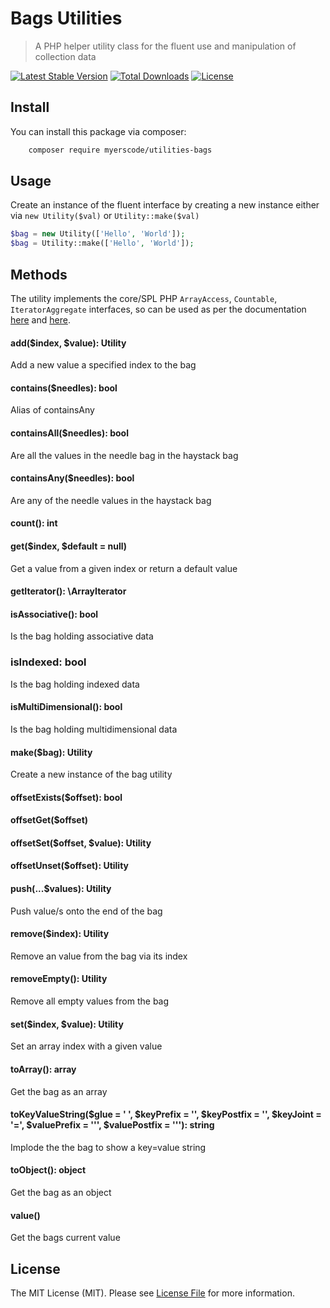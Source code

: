 # Bags Utilities
> A PHP helper utility class for the fluent use and manipulation of collection data

[![Latest Stable Version](https://poser.pugx.org/myerscode/utilities-bags/v/stable)](https://packagist.org/packages/myerscode/utilities-bags)
[![Total Downloads](https://poser.pugx.org/myerscode/utilities-bags/downloads)](https://packagist.org/packages/myerscode/utilities-bags)
[![License](https://poser.pugx.org/myerscode/utilities-bags/license)](https://packagist.org/packages/myerscode/utilities-bags)


## Install

You can install this package via composer:

``` bash
    composer require myerscode/utilities-bags
```

## Usage

Create an instance of the fluent interface by creating a new instance either via `new Utility($val)` or `Utility::make($val)`

``` php
$bag = new Utility(['Hello', 'World']);
$bag = Utility::make(['Hello', 'World']);
```

## Methods

The utility implements the core/SPL PHP `ArrayAccess`, `Countable`, `IteratorAggregate` interfaces, so can be used as per 
the documentation [here](http://php.net/manual/en/reserved.interfaces.php) and [here](http://php.net/manual/en/spl.interfaces.php). 



#### add($index, $value): Utility
Add a new value a specified index to the bag

#### contains($needles): bool
Alias of containsAny

#### containsAll($needles): bool
Are all the values in the needle bag in the haystack bag

#### containsAny($needles): bool
Are any of the needle values in the haystack bag

#### count(): int

#### get($index, $default = null)
Get a value from a given index or return a default value

####  getIterator(): \ArrayIterator

#### isAssociative(): bool
Is the bag holding associative data

### isIndexed: bool
Is the bag holding indexed data

#### isMultiDimensional(): bool
Is the bag holding multidimensional data

#### make($bag): Utility
Create a new instance of the bag utility

#### offsetExists($offset): bool

#### offsetGet($offset)

#### offsetSet($offset, $value): Utility

#### offsetUnset($offset): Utility

#### push(...$values): Utility
Push value/s onto the end of the bag

#### remove($index): Utility
Remove an value from the bag via its index

#### removeEmpty(): Utility
Remove all empty values from the bag

#### set($index, $value): Utility
Set an array index with a given value

#### toArray(): array
Get the bag as an array

#### toKeyValueString($glue = ' ', $keyPrefix = '', $keyPostfix = '', $keyJoint = '=', $valuePrefix = '\'', $valuePostfix = '\''): string
Implode the the bag to show a key=value string

#### toObject(): object
Get the bag as an object

#### value()
Get the bags current value


## License

The MIT License (MIT). Please see [License File](LICENSE) for more information.
